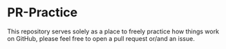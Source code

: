 # PR-Practice

This repository serves solely as a place to freely practice how things work on GitHub, please feel free to open a pull request or/and an issue.
